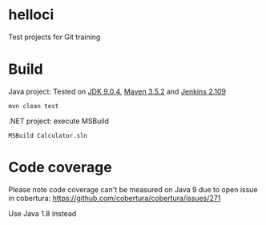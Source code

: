helloci
=======

Test projects for Git training

Build
=======
Java project:
Tested on [JDK 9.0.4](http://www.oracle.com/technetwork/java/javase/downloads/jdk9-downloads-3848520.html), [Maven 3.5.2](http://maven.apache.org/download.cgi) and [Jenkins 2.109](mirrors.jenkins-ci.org/windows/jenkins-2.109.zip)
```
mvn clean test
```

.NET project: execute MSBuild
```
MSBuild Calculator.sln
```

Code coverage
========
Please note code coverage can't be measured on Java 9 due to open issue in cobertura: https://github.com/cobertura/cobertura/issues/271

Use Java 1.8 instead